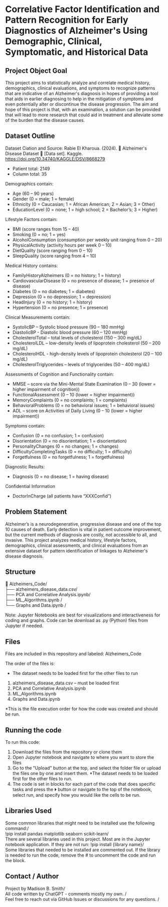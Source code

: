 # Correlative Factor Identification and Pattern Recognition for Early Diagnostics of Alzheimer's Using Demographic, Clinical, Symptomatic, and Historical Data

## Project Object Goal
This project aims to statistically analyze and correlate medical history, demographics, clinical evaluations, and symptoms to recognize patterns that are indicative of an Alzheimer's diagnosis in hopes of providing a tool that aids in earlier diagnosing to help in the mitigation of symptoms and even potentially alter or discontinue the disease progression. The aim and hope of this project is that, with an examination, a solution can be provided that will lead to more research that could aid in treatment and alleviate some of the burden that the disease causes. 

## Dataset Outline

Dataset Ciation and Source: 
Rabie El Kharoua. (2024). 🧠 Alzheimer's Disease Dataset 🧠 [Data set]. Kaggle. https://doi.org/10.34740/KAGGLE/DSV/8668279

- Patient total: 2149
- Column total: 35

Demographics contain:
*	Age (60 – 90 years)
*	Gender (0 = male; 1 = female)
*	Ethnicity (0 = Caucasian; 1 = African American; 2 = Asian; 3 = Other)
*	EducationLevel (0 = none; 1 = high school; 2 = Bachelor’s; 3 = Higher)

Lifestyle Factors contain:
* BMI (score ranges from 15 – 40)
* Smoking (0 = no; 1 = yes)
*	AlcoholConsumption (consumption per weekly unit ranging from 0 – 20)
*	PhysicalActivity (activity hours per week 0 – 10)
*	DietQuality (score ranging from 0 – 10)
*	SleepQuality (score ranging from 4 – 10)

Medical History contains:
*	FamilyHistoryAlzheimers (0 = no history; 1 = history)
*	CardiovascularDisease (0 = no presence of disease; 1 = presence of disease)
*	Diabetes (0 = no diabetes; 1 = diabetes)
*	Depression (0 = no depression; 1 = depression)
*	HeadInjury (0 = no history; 1 = history)
*	Hypertension (0 = no presence; 1 = presence)
  
Clinical Measurements contain: 
*	SystolicBP – Systolic blood pressure (90 – 180 mmHg)
*	DiastolicBP - Diastolic blood pressure (60 – 120 mmHg)
*	CholesterolTotal – total levels of cholesterol (150 – 300 mg/dL)
*	CholesterolLDL – low-density levels of lipoprotein cholesterol (50 – 200 mg/dL)
*	CholesterolHDL - high-density levels of lipoprotein cholesterol (20 – 100 mg/dL)
*	CholesterolTriglycerides – levels of triglycerides (50 – 400 mg/dL)

Assessments of Cognition and Functionality contain:
*	MMSE – score via the Mini-Mental State Examination (0 – 30 (lower = higher impairment of cognition))
*	FunctionalAssessment (0 – 10 (lower = higher impairment))
*	MemoryComplaints (0 = no complaints; 1 = complaints)
*	BehavioralProblems (0 = no behavioral issues; 1 = behavioral issues)
*	ADL – score on Activities of Daily Living (0 – 10 (lower = higher impairment))

Symptoms contain: 
*	Confusion (0 = no confusion; 1 = confusion)
*	Disorientation (0 = no disorientation; 1 = disorientation)
*	PersonalityChanges (0 = no changes; 1 = changes)
*	DifficultyCompletingTasks (0 = no difficulty; 1 = difficulty)
*	Forgetfulness (0 = no forgetfulness; 1 = forgetfulness)

Diagnostic Results:
*	Diagnosis (0 = no disease; 1 = having disease)

Confidential Information
*	DoctorInCharge (all patients have “XXXConfid”)


## Problem Statement
Alzheimer’s is a neurodegenerative, progressive disease and one of the top 10 causes of death. Early detection is vital in patient outcome improvement, but the current methods of diagnosis are costly, not accessible to all, and invasive. This project analyzes medical history, lifestyle factors, demographics, clinical assessments, and clinical evaluations from an extensive dataset for pattern identification of linkages to Alzheimer's disease diagnosis.

## Structure
📁 Alzheimers_Code/ <br /> 
├── alzheimers_disease_data.csv/ <br />
├── PCA and Correlative Analysis.ipynb/ <br />
├── ML_Algorithms.ipynb / <br />
└── Graphs and Data.ipynb / <br />

Note:  Jupyter Notebooks are best for visualizations and interactiveness for coding and graphs. 
Code can be download as .py (Python) files from Jupyter if needed. 

## Files
Files are included in this repository and labeled: Alzheimers_Code

The order of the files is:
* The dataset needs to be loaded first for the other files to run
1. alzheimers_disease_data.csv – must be loaded first
2. PCA and Correlative Analysis.ipynb
3. ML_Algorithms.ipynb
4. Graphs and Data.ipynb

*This is the file execution order for how the code was created and should be run. 

## Running the code
To run this code: 
1. Download the files from the repository or clone them
2. Open Jupyter notebook and navigate to where you want to store the files
3. Go to the "Upload" button at the top, and select the folder file or upload the files one by one and insert them.
*The dataset needs to be loaded first for the other files to run.
4. The code is set in blocks for each part of the code that does specific tasks and press the ⏵ button or navigate to the top of the notebook, select run, and specify how you would like the cells to be run. 

## Libraries Used 
Some common libraries that might need to be installed use the following command:/ <br />
!pip install pandas matplotlib seaborn scikit-learn/ <br />
There are several libraries used in this project. Most are in the Jupyter notebook application. If they are not run: !pip install {library name}/ <br />
Some libraries that needed to be installed are commented out. If the library is needed to run the code, remove the # to uncomment the code and run the block. 

## Contact / Author
Project by Madison B. Smith/ <br />
All code written by ChatGPT - comments mostly my own. / <br />
Feel free to reach out via GitHub Issues or discussions for any questions. / <br />
